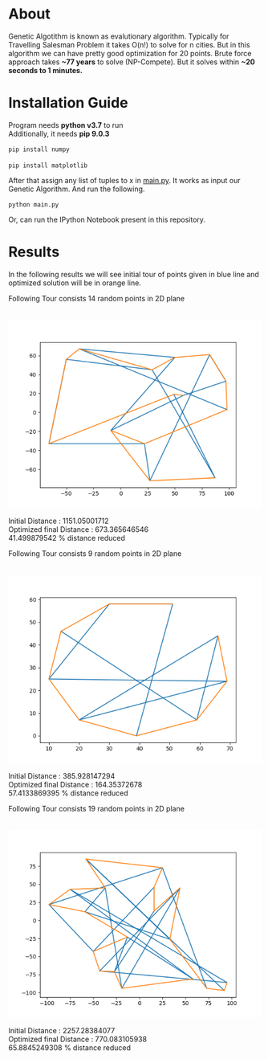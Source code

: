 # About
Genetic Algotithm is known as evalutionary algorithm. Typically for Travelling Salesman Problem
it takes O(n!) to solve for n cities. But in this algorithm we can have pretty good
optimization for 20 points. Brute force approach takes __~77 years__ to solve (NP-Compete). But it solves within __~20 seconds to 1 minutes.__
# Installation Guide
Program needs **python v3.7** to run<br>
Additionally, it needs **pip 9.0.3** <br>


```
pip install numpy

pip install matplotlib
```
After that assign any list of tuples to x in [main.py](main.py).
It works as input our Genetic Algorithm. And run the following.
```
python main.py
```
Or, can run the IPython Notebook present in this repository.
# Results
In the following results we will see initial tour of points given in blue line
and optimized solution will be in orange line.<br>

Following Tour consists 14 random points in 2D plane<br><br><br>
![random1](pictures/random1.png)

Initial Distance :  1151.05001712<br>
Optimized final Distance : 673.365646546<br>
41.499879542 % distance reduced<br>

Following Tour consists 9 random points in 2D plane<br><br><br>
![random1](pictures/small_circle.png)

Initial Distance :  385.928147294<br>
Optimized final Distance : 164.35372678<br>
57.4133869395 % distance reduced<br>

Following Tour consists 19 random points in 2D plane<br><br><br>
![random1](pictures/random2.png)

Initial Distance :  2257.28384077<br>
Optimized final Distance : 770.083105938<br>
65.8845249308 % distance reduced<br>

